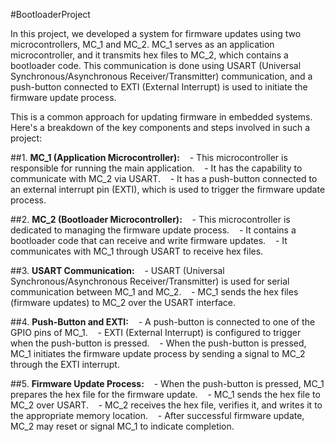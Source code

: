 #BootloaderProject

In this project, we developed a system for firmware updates using two microcontrollers, MC_1 and MC_2. MC_1 serves as an application microcontroller, and it transmits hex files to MC_2, which contains a bootloader code. This communication is done using USART (Universal Synchronous/Asynchronous Receiver/Transmitter) communication, and a push-button connected to EXTI (External Interrupt) is used to initiate the firmware update process. 

This is a common approach for updating firmware in embedded systems. Here's a breakdown of the key components and steps involved in such a project:

##1. **MC_1 (Application Microcontroller):**
   - This microcontroller is responsible for running the main application.
   - It has the capability to communicate with MC_2 via USART.
   - It has a push-button connected to an external interrupt pin (EXTI), which is used to trigger the firmware update process.

##2. **MC_2 (Bootloader Microcontroller):**
   - This microcontroller is dedicated to managing the firmware update process.
   - It contains a bootloader code that can receive and write firmware updates.
   - It communicates with MC_1 through USART to receive hex files.

##3. **USART Communication:**
   - USART (Universal Synchronous/Asynchronous Receiver/Transmitter) is used for serial communication between MC_1 and MC_2.
   - MC_1 sends the hex files (firmware updates) to MC_2 over the USART interface.

##4. **Push-Button and EXTI:**
   - A push-button is connected to one of the GPIO pins of MC_1.
   - EXTI (External Interrupt) is configured to trigger when the push-button is pressed.
   - When the push-button is pressed, MC_1 initiates the firmware update process by sending a signal to MC_2 through the EXTI interrupt.

##5. **Firmware Update Process:**
   - When the push-button is pressed, MC_1 prepares the hex file for the firmware update.
   - MC_1 sends the hex file to MC_2 over USART.
   - MC_2 receives the hex file, verifies it, and writes it to the appropriate memory location.
   - After successful firmware update, MC_2 may reset or signal MC_1 to indicate completion.


